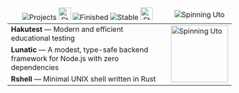 <table>
  <thead>
    <tr>
      <td align="center">
        <img alt="Projects" src="https://img.shields.io/badge/projects-173656?style=for-the-badge">
        <img alt="Status explanation begin" height="28" role="presentation" src="https://github.com/user-attachments/assets/b72ab822-fe5e-4928-a9c5-f2b6d10a60ee">
        <img alt="Finished" src="https://img.shields.io/badge/finished-173656?style=for-the-badge&logo=data:image/svg+xml;base64,PHN2ZyB4bWxucz0iaHR0cDovL3d3dy53My5vcmcvMjAwMC9zdmciIHdpZHRoPSIxZW0iIGhlaWdodD0iMWVtIiB2aWV3Qm94PSIwIDAgMjQgMjQiPjxnIGZpbGw9Im5vbmUiIHN0cm9rZT0iI2YxZjJmMyIgc3Ryb2tlLWxpbmVjYXA9InJvdW5kIiBzdHJva2UtbGluZWpvaW49InJvdW5kIiBzdHJva2Utd2lkdGg9IjIiPjxjaXJjbGUgY3g9IjEyIiBjeT0iMTIiIHI9IjEwIi8+PHBhdGggZD0ibTkgMTJsMiAybDQtNCIvPjwvZz48L3N2Zz4=">
        <img alt="Stable" src="https://img.shields.io/badge/active-173656?style=for-the-badge&logo=data:image/svg+xml;base64,PHN2ZyB4bWxucz0iaHR0cDovL3d3dy53My5vcmcvMjAwMC9zdmciIHdpZHRoPSIxZW0iIGhlaWdodD0iMWVtIiB2aWV3Qm94PSIwIDAgMjQgMjQiPjxnIGZpbGw9Im5vbmUiIHN0cm9rZT0iI2YxZjJmMyIgc3Ryb2tlLWxpbmVjYXA9InJvdW5kIiBzdHJva2UtbGluZWpvaW49InJvdW5kIiBzdHJva2Utd2lkdGg9IjIiPjxjaXJjbGUgY3g9IjEyIiBjeT0iMTIiIHI9IjEwIi8+PGNpcmNsZSBjeD0iMTIiIGN5PSIxMiIgcj0iMSIvPjwvZz48L3N2Zz4=">
        <img alt="Status explanation end" height="28" src="https://github.com/user-attachments/assets/c2bb5f95-b707-44a9-82d6-21d6b31a0848">
      </td>
      <td align="center"><img alt="Spinning Uto" src="https://img.shields.io/badge/spinning_uto-173656?style=for-the-badge"></td>
    </tr>
  </thead>
  <tbody>
    <tr>
      <td><b>Hakutest</b> &mdash; Modern and efficient educational testing</td>
      <td rowspan="3">
        <img alt="Spinning Uto" width="128" src="https://github.com/user-attachments/assets/5c4d7878-6984-4f3e-b4e1-4f5a5c227dd4">
      </td>
    </tr>
    <tr>
      <td><b>Lunatic</b> &mdash; A modest, type-safe backend framework for Node.js with zero dependencies</td>
    </tr>
    <tr>
      <td><b>Rshell</b> &mdash; Minimal UNIX shell written in Rust</td>
    </tr>
  </tbody>
</table>
